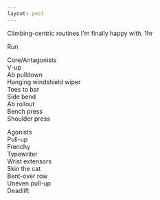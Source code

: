 ```yaml
---
layout: post
---
```

Climbing-centric routines I'm finally happy with. 1hr  

Run  
  
Core/Antagonists  
V-up  
Ab pulldown  
Hanging windshield wiper  
Toes to bar  
Side bend  
Ab rollout  
Bench press  
Shoulder press  
  
Agonists  
Pull-up  
Frenchy  
Typewriter  
Wrist extensors  
Skin the cat  
Bent-over row  
Uneven pull-up  
Deadlift  

